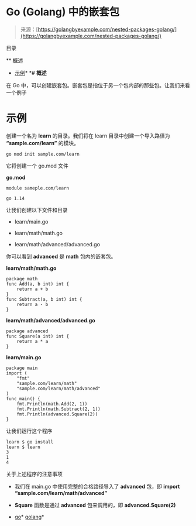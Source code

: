 <!--yml

类别：未分类

日期：2024-10-13 06:30:40

-->

# Go (Golang) 中的嵌套包

> 来源：[https://golangbyexample.com/nested-packages-golang/](https://golangbyexample.com/nested-packages-golang/)

目录

**   [概述](#Overview "Overview")

+   [示例](#Example "Example")*  *# **概述**

在 Go 中，可以创建嵌套包。嵌套包是指位于另一个包内部的那些包。让我们来看一个例子

# **示例**

创建一个名为 **learn** 的目录。我们将在 learn 目录中创建一个导入路径为 **“sample.com/learn”** 的模块。

```
go mod init sample.com/learn
```

它将创建一个 go.mod 文件

**go.mod**

```
module sameple.com/learn

go 1.14
```

让我们创建以下文件和目录

+   learn/main.go

+   learn/math/math.go

+   learn/math/advanced/advanced.go

你可以看到 **advanced** 是 **math** 包内的嵌套包。

**learn/math/math.go**

```
package math
func Add(a, b int) int {
    return a + b
}
func Subtract(a, b int) int {
    return a - b
}
```

**learn/math/advanced/advanced.go**

```
package advanced
func Square(a int) int {
    return a * a
}
```

**learn/main.go**

```
package main
import (
    "fmt"
    "sample.com/learn/math"
    "sample.com/learn/math/advanced"
)
func main() {
    fmt.Println(math.Add(2, 1))
    fmt.Println(math.Subtract(2, 1))
    fmt.Println(advanced.Square(2))
}
```

让我们运行这个程序

```
learn $ go install
learn $ learn
3
1
4
```

关于上述程序的注意事项

+   我们在 main.go 中使用完整的合格路径导入了 **advanced** 包，即 **import “sample.com/learn/math/advanced”**

+   **Square** 函数是通过 **advanced** 包来调用的，即 **advanced.Square(2)**

+   [go](https://golangbyexample.com/tag/go/)*   [golang](https://golangbyexample.com/tag/golang/)*
